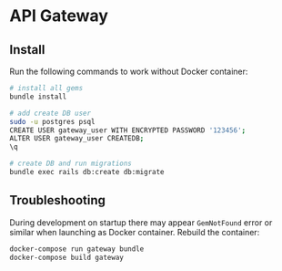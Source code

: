 # API Gateway

## Install

Run the following commands to work without Docker container:

```bash
# install all gems
bundle install

# add create DB user
sudo -u postgres psql
CREATE USER gateway_user WITH ENCRYPTED PASSWORD '123456';
ALTER USER gateway_user CREATEDB;
\q

# create DB and run migrations
bundle exec rails db:create db:migrate
```

## Troubleshooting

During development on startup there may appear `GemNotFound` error or similar when launching as Docker container. Rebuild the container:

```bash
docker-compose run gateway bundle
docker-compose build gateway
```
